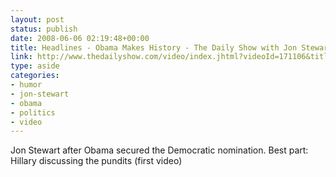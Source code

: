 ```yaml
---
layout: post
status: publish
date: 2008-06-06 02:19:48+00:00
title: Headlines - Obama Makes History - The Daily Show with Jon Stewart
link: http://www.thedailyshow.com/video/index.jhtml?videoId=171106&title=headlines-obama-makes-history
type: aside
categories:
- humor
- jon-stewart
- obama
- politics
- video
---
```


Jon Stewart after Obama secured the Democratic nomination. Best part: Hillary discussing the pundits (first video)
